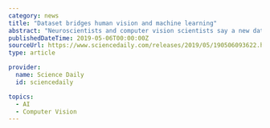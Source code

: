 ```yaml
---
category: news
title: "Dataset bridges human vision and machine learning"
abstract: "Neuroscientists and computer vision scientists say a new dataset of unprecedented size -- comprising brain scans of four volunteers who each viewed 5,000 images -- will help researchers better understand how the brain processes images. Researchers at ..."
publishedDateTime: 2019-05-06T00:00:00Z
sourceUrl: https://www.sciencedaily.com/releases/2019/05/190506093622.htm
type: article

provider:
  name: Science Daily
  id: sciencedaily

topics:
  - AI
  - Computer Vision
---
```


